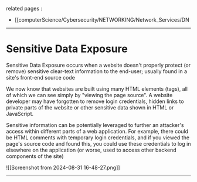 related pages : 
- [[computerScience/Cybersecurity/NETWORKING/Network_Services/DN

---
# Sensitive Data Exposure
Sensitive Data Exposure occurs when a website doesn't properly protect (or remove) sensitive clear-text information to the end-user; usually found in a site's front-end source code

We now know that websites are built using many HTML elements (tags), all of which we can see simply by "viewing the page source". A website developer may have forgotten to remove login credentials, hidden links to private parts of the website or other sensitive data shown in HTML or JavaScript.

Sensitive information can be potentially leveraged to further an attacker's access within different parts of a web application. For example, there could be HTML comments with temporary login credentials, and if you viewed the page's source code and found this, you could use these credentials to log in elsewhere on the application (or worse, used to access other backend components of the site)

![[Screenshot from 2024-08-31 16-48-27.png]]

---

